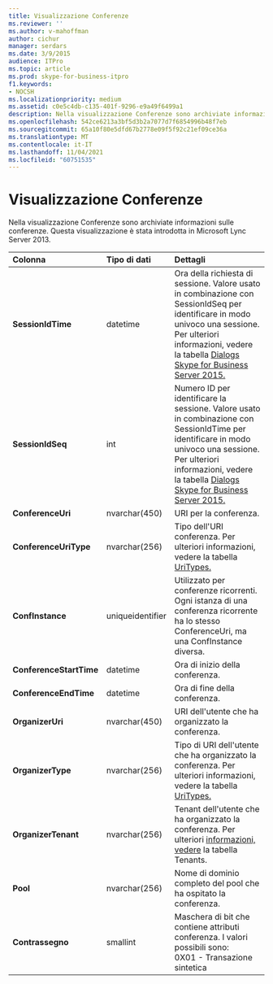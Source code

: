 ```yaml
---
title: Visualizzazione Conferenze
ms.reviewer: ''
ms.author: v-mahoffman
author: cichur
manager: serdars
ms.date: 3/9/2015
audience: ITPro
ms.topic: article
ms.prod: skype-for-business-itpro
f1.keywords:
- NOCSH
ms.localizationpriority: medium
ms.assetid: c0e5c4db-c135-401f-9296-e9a49f6499a1
description: Nella visualizzazione Conferenze sono archiviate informazioni sulle conferenze. Questa visualizzazione è stata introdotta in Microsoft Lync Server 2013.
ms.openlocfilehash: 542ce6213a3bf5d3b2a7077d7f6854996b48f7eb
ms.sourcegitcommit: 65a10f80e5dfd67b2778e09f5f92c21ef09ce36a
ms.translationtype: MT
ms.contentlocale: it-IT
ms.lasthandoff: 11/04/2021
ms.locfileid: "60751535"
---
```

# <a name="conferences-view"></a>Visualizzazione Conferenze
 
Nella visualizzazione Conferenze sono archiviate informazioni sulle conferenze. Questa visualizzazione è stata introdotta in Microsoft Lync Server 2013.
  
|**Colonna**|**Tipo di dati**|**Dettagli**|
|:-----|:-----|:-----|
|**SessionIdTime** <br/> |datetime  <br/> |Ora della richiesta di sessione. Valore usato in combinazione con SessionIdSeq per identificare in modo univoco una sessione. Per ulteriori informazioni, vedere la tabella [Dialogs Skype for Business Server 2015.](dialogs.md) <br/> |
|**SessionIdSeq** <br/> |int  <br/> |Numero ID per identificare la sessione. Valore usato in combinazione con SessionIdTime per identificare in modo univoco una sessione. Per ulteriori informazioni, vedere la tabella [Dialogs Skype for Business Server 2015.](dialogs.md) <br/> |
|**ConferenceUri** <br/> |nvarchar(450)  <br/> |URI per la conferenza.  <br/> |
|**ConferenceUriType** <br/> |nvarchar(256)  <br/> |Tipo dell'URI conferenza. Per ulteriori informazioni, vedere la tabella [UriTypes.](uritypes.md) <br/> |
|**ConfInstance** <br/> |uniqueidentifier  <br/> |Utilizzato per conferenze ricorrenti. Ogni istanza di una conferenza ricorrente ha lo stesso ConferenceUri, ma una ConfInstance diversa.  <br/> |
|**ConferenceStartTime** <br/> |datetime  <br/> |Ora di inizio della conferenza.  <br/> |
|**ConferenceEndTime** <br/> |datetime  <br/> |Ora di fine della conferenza.  <br/> |
|**OrganizerUri** <br/> |nvarchar(450)  <br/> |URI dell'utente che ha organizzato la conferenza.  <br/> |
|**OrganizerType** <br/> |nvarchar(256)  <br/> |Tipo di URI dell'utente che ha organizzato la conferenza. Per ulteriori informazioni, vedere la tabella [UriTypes.](uritypes.md) <br/> |
|**OrganizerTenant** <br/> |nvarchar(256)  <br/> |Tenant dell'utente che ha organizzato la conferenza. Per ulteriori [informazioni, vedere](tenants.md) la tabella Tenants. <br/> |
|**Pool** <br/> |nvarchar(256)  <br/> |Nome di dominio completo del pool che ha ospitato la conferenza.  <br/> |
|**Contrassegno** <br/> |smallint  <br/> |Maschera di bit che contiene attributi conferenza. I valori possibili sono:  <br/> 0X01 - Transazione sintetica  <br/> |
   

